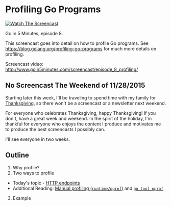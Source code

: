 # Profiling Go Programs

[![Watch The Screencast](http://www.goin5minutes/img/watch-screencast.svg)](http://www.goin5minutes.com/screencast/episode_8_profiling/)

Go in 5 Minutes, episode 8.

This screencast goes into detail on how to profile Go programs. See https://blog.golang.org/profiling-go-programs for much more details on profiling.


Screencast video:
http://www.goin5minutes.com/screencast/episode_8_profiling/

## No Screencast The Weekend of 11/28/2015

Starting later this week, I'll be traveling to spend time with my family for [Thanksgiving](https://en.wikipedia.org/wiki/Thanksgiving), so there won't be a screencast or a newsletter next weekend.

For everyone who celebrates Thanksgiving, happy Thanksgiving! If you don't, have a great week and weekend. In the spirit of the holiday, I'm thankful for everyone who enjoys the content I produce and motivates me to produce the best screencasts I possibly can.

I'll see everyone in two weeks.

## Outline

1. Why profile?
2. Two ways to profile
  - Today's topic - [HTTP endpoints](https://godoc.org/net/http/pprof)
  - Additional Reading: [Manual profiling (`runtime/pprof`)](https://godoc.org/runtime/pprof) and [`go tool pprof`](https://software.intel.com/en-us/blogs/2014/05/10/debugging-performance-issues-in-go-programs)
3. Example
